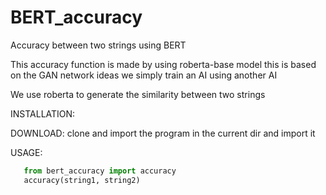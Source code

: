 # BERT_accuracy
Accuracy between two strings using BERT

This accuracy function is made by using roberta-base model
this is based on the GAN network ideas we simply train an AI using another AI

We use roberta to generate the similarity between two strings

INSTALLATION:

  DOWNLOAD: clone and import the program
  in the current dir and import it
  
USAGE:
```python
   from bert_accuracy import accuracy
   accuracy(string1, string2)
```
